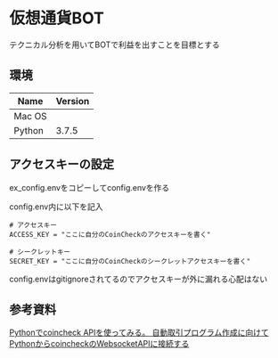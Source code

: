 # 仮想通貨BOT
テクニカル分析を用いてBOTで利益を出すことを目標とする

## 環境
|  Name  |  Version  |
| ---- | ---- |
|  Mac OS  |         |
|  Python  |  3.7.5  |

## アクセスキーの設定
ex_config.envをコピーしてconfig.envを作る

config.env内に以下を記入
```
# アクセスキー
ACCESS_KEY = "ここに自分のCoinCheckのアクセスキーを書く"

# シークレットキー
SECRET_KEY = "ここに自分のCoinCheckのシークレットアクセスキーを書く"
```

config.envはgitignoreされてるのでアクセスキーが外に漏れる心配はない


## 参考資料
[Pythonでcoincheck APIを使ってみる。 自動取引プログラム作成に向けて](https://qiita.com/ti-ginkgo/items/7e15bdac6618c07534be#%E6%9D%BF%E6%83%85%E5%A0%B1-get)
[PythonからcoincheckのWebsocketAPIに接続する](https://qiita.com/flowphantom/items/f3e1f82cd6017028da26)